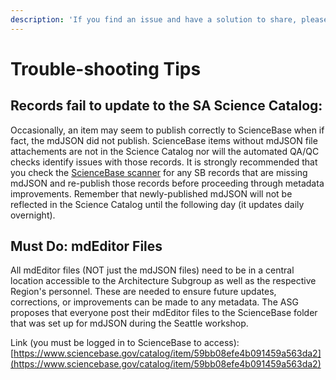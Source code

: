 ```yaml
---
description: 'If you find an issue and have a solution to share, please contact the DMWG.'
---
```


# Trouble-shooting Tips

## Records fail to update to the SA Science Catalog:

Occasionally,  an item may seem to publish correctly to ScienceBase when if fact, the mdJSON did not publish.  ScienceBase items without mdJSON file attachements are not in the Science Catalog nor will the automated QA/QC checks identify issues with those records. It is strongly recommended that you check the [ScienceBase scanner](http://calcommons.info/sb2/scansb.php) for any SB records that are missing mdJSON and re-publish those records before proceeding through metadata improvements. Remember that newly-published mdJSON will not be reflected in the Science Catalog until the following day \(it updates daily overnight\).

## Must Do: mdEditor Files

All mdEditor files \(NOT just the mdJSON files\) need to be in a central location accessible to the Architecture Subgroup as well as the respective Region's personnel. These are needed to ensure future updates, corrections, or improvements can be made to any metadata. The ASG proposes that everyone post their mdEditor files to the ScienceBase folder that was set up for mdJSON during the Seattle workshop.

Link \(you must be logged in to ScienceBase to access\): [https://www.sciencebase.gov/catalog/item/59bb08efe4b091459a563da2](https://www.sciencebase.gov/catalog/item/59bb08efe4b091459a563da2)


